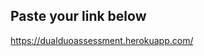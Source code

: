 ## Paste your link below

https://dualduoassessment.herokuapp.com/

<!-- (I realize I spelled Dual instead of Duel in the heat of the moment) -->